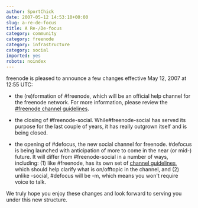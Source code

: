 ```yaml
---
author: SportChick
date: 2007-05-12 14:53:10+00:00
slug: a-re-de-focus
title: A Re-/De-focus
category: community
category: freenode
category: infrastructure
category: social
imported: yes
robots: noindex
---
```

freenode is pleased to announce a few changes effective May 12, 2007 at 12:55 UTC:



	
  * the (re)formation of #freenode, which will be an official help channel for the freenode network.  For more information, please review the [#freenode channel guidelines](http://freenode.net/poundfreenode.shtml).

	
  * the   closing of #freenode-social.  While#freenode-social has served its purpose for the last couple of years, it has really outgrown itself and is being closed.

	
  * the opening of #defocus, the new social channel for freenode.  #defocus is being launched with anticipation of more to come in the near (or mid-) future. It will differ from #freenode-social in a number of ways, including: (1) like #freenode, has its own set of [channel guidelines](http://freenode.net/pounddefocus.shtml), which should help clarify what is on/offtopic in the channel, and (2) unlike -social, #defocus will be -m, which means you won't require voice to talk.


We truly hope you enjoy these changes and look forward to serving you under this new structure.
